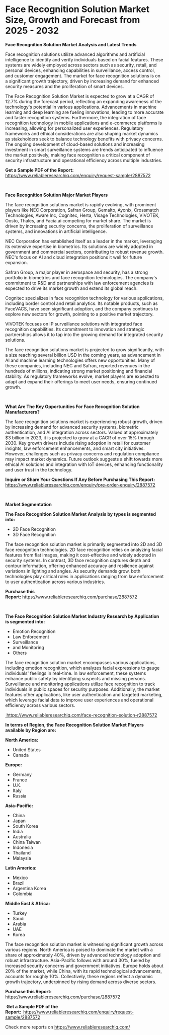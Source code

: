 <p><h1>Face Recognition Solution Market Size, Growth and Forecast from 2025 - 2032</h1></p><p><strong>Face Recognition Solution Market Analysis and Latest Trends</strong></p>
<p><p>Face recognition solutions utilize advanced algorithms and artificial intelligence to identify and verify individuals based on facial features. These systems are widely employed across sectors such as security, retail, and personal devices, enhancing capabilities in surveillance, access control, and customer engagement. The market for face recognition solutions is on a significant growth trajectory, driven by increasing demand for enhanced security measures and the proliferation of smart devices.</p><p>The Face Recognition Solution Market is expected to grow at a CAGR of 12.7% during the forecast period, reflecting an expanding awareness of the technology's potential in various applications. Advancements in machine learning and deep learning are fueling innovations, leading to more accurate and faster recognition systems. Furthermore, the integration of face recognition technology in mobile applications and e-commerce platforms is increasing, allowing for personalized user experiences. Regulatory frameworks and ethical considerations are also shaping market dynamics as stakeholders seek to balance technology benefits with privacy concerns. The ongoing development of cloud-based solutions and increasing investment in smart surveillance systems are trends anticipated to influence the market positively, making face recognition a critical component of security infrastructure and operational efficiency across multiple industries.</p></p>
<p><strong>Get a Sample PDF of the Report:&nbsp;</strong> <a href="https://www.reliableresearchiq.com/enquiry/request-sample/2887572?utm_campaign=2301&utm_medium=2&utm_source=Github&utm_content=ia&utm_term=14032025&utm_id=face-recognition-solution">https://www.reliableresearchiq.com/enquiry/request-sample/2887572</a></p>
<p>&nbsp;</p>
<p><strong>Face Recognition Solution Major Market Players</strong></p>
<p><p>The face recognition solutions market is rapidly evolving, with prominent players like NEC Corporation, Safran Group, Gemalto, Ayonix, Crossmatch Technologies, Aware Inc, Cognitec, Herta, Visage Technologies, VIVOTEK, Oosto, Thales, and Facia.ai competing for market share. The market is driven by increasing security concerns, the proliferation of surveillance systems, and innovations in artificial intelligence.</p><p>NEC Corporation has established itself as a leader in the market, leveraging its extensive expertise in biometrics. Its solutions are widely adopted in government and commercial sectors, contributing to robust revenue growth. NEC's focus on AI and cloud integration positions it well for future expansion.</p><p>Safran Group, a major player in aerospace and security, has a strong portfolio in biometrics and face recognition technologies. The company's commitment to R&D and partnerships with law enforcement agencies is expected to drive its market growth and extend its global reach.</p><p>Cognitec specializes in face recognition technology for various applications, including border control and retail analytics. Its notable products, such as FaceVACS, have seen significant adoption, and the company continues to explore new sectors for growth, pointing to a positive market trajectory.</p><p>VIVOTEK focuses on IP surveillance solutions with integrated face recognition capabilities. Its commitment to innovation and strategic partnerships allows it to tap into the growing demand for integrated security solutions.</p><p>The face recognition solutions market is projected to grow significantly, with a size reaching several billion USD in the coming years, as advancement in AI and machine learning technologies offers new opportunities. Many of these companies, including NEC and Safran, reported revenues in the hundreds of millions, indicating strong market positioning and financial stability. As regulatory frameworks evolve, market players are expected to adapt and expand their offerings to meet user needs, ensuring continued growth.</p></p>
<p>&nbsp;</p>
<p><strong>What Are The Key Opportunities For Face Recognition Solution Manufacturers?</strong></p>
<p><p>The face recognition solutions market is experiencing robust growth, driven by increasing demand for advanced security systems, biometric authentication, and AI integration across sectors. Valued at approximately $3 billion in 2023, it is projected to grow at a CAGR of over 15% through 2030. Key growth drivers include rising adoption in retail for customer insights, law enforcement enhancements, and smart city initiatives. However, challenges such as privacy concerns and regulation compliance may impact market dynamics. Future outlook suggests a shift towards more ethical AI solutions and integration with IoT devices, enhancing functionality and user trust in the technology.</p></p>
<p><strong>Inquire or Share Your Questions If Any Before Purchasing This Report:</strong> <a href="https://www.reliableresearchiq.com/enquiry/pre-order-enquiry/2887572?utm_campaign=2301&utm_medium=2&utm_source=Github&utm_content=ia&utm_term=14032025&utm_id=face-recognition-solution">https://www.reliableresearchiq.com/enquiry/pre-order-enquiry/2887572</a></p>
<p>&nbsp;</p>
<p><strong>Market Segmentation</strong></p>
<p><strong>The Face Recognition Solution Market Analysis by types is segmented into:</strong></p>
<p><ul><li>2D Face Recognition</li><li>3D Face Recognition</li></ul></p>
<p><p>The face recognition solution market is primarily segmented into 2D and 3D face recognition technologies. 2D face recognition relies on analyzing facial features from flat images, making it cost-effective and widely adopted in security systems. In contrast, 3D face recognition captures depth and contour information, offering enhanced accuracy and resilience against variations in lighting and angles. As security demands grow, both technologies play critical roles in applications ranging from law enforcement to user authentication across various industries.</p></p>
<p><strong>Purchase this Report:&nbsp;</strong><a href="https://www.reliableresearchiq.com/purchase/2887572?utm_campaign=2301&utm_medium=2&utm_source=Github&utm_content=ia&utm_term=14032025&utm_id=face-recognition-solution">https://www.reliableresearchiq.com/purchase/2887572</a></p>
<p>&nbsp;</p>
<p><strong>The Face Recognition Solution Market Industry Research by Application is segmented into:</strong></p>
<p><ul><li>Emotion Recognition</li><li>Law Enforcement</li><li>Surveillance</li><li>and Monitoring</li><li>Others</li></ul></p>
<p><p>The face recognition solution market encompasses various applications, including emotion recognition, which analyzes facial expressions to gauge individuals' feelings in real-time. In law enforcement, these systems enhance public safety by identifying suspects and missing persons. Surveillance and monitoring applications utilize face recognition to track individuals in public spaces for security purposes. Additionally, the market features other applications, like user authentication and targeted marketing, which leverage facial data to improve user experiences and operational efficiency across various sectors.</p></p>
<p><a href="https://www.reliableresearchiq.com/face-recognition-solution-r2887572?utm_campaign=2301&utm_medium=2&utm_source=Github&utm_content=ia&utm_term=14032025&utm_id=face-recognition-solution">&nbsp;https://www.reliableresearchiq.com/face-recognition-solution-r2887572</a></p>
<p><strong>In terms of Region, the Face Recognition Solution Market Players available by Region are:</strong></p>
<p>
    <p> <strong> North America: </strong>
        <ul>
            <li>United States</li>
            <li>Canada</li>
        </ul>
        </p> 
    <p> <strong> Europe: </strong>
        <ul>
            <li>Germany</li>
            <li>France</li>
            <li>U.K.</li>
            <li>Italy</li>
            <li>Russia</li>
        </ul>
        </p> 
    <p> <strong> Asia-Pacific: </strong>
        <ul>
            <li>China</li>
            <li>Japan</li>
            <li>South Korea</li>
            <li>India</li>
            <li>Australia</li>
            <li>China Taiwan</li>
            <li>Indonesia</li>
            <li>Thailand</li>
            <li>Malaysia</li>
        </ul>
        </p> 
    <p> <strong> Latin America: </strong>
        <ul>
            <li>Mexico</li>
            <li>Brazil</li>
            <li>Argentina Korea</li>
            <li>Colombia</li>
        </ul>
        </p> 
    <p> <strong> Middle East & Africa: </strong>
        <ul>
            <li>Turkey</li>
            <li>Saudi</li>
            <li>Arabia</li>
            <li>UAE</li>
            <li>Korea</li>
        </ul>
    </p>
    </p>
<p><p>The face recognition solution market is witnessing significant growth across various regions. North America is poised to dominate the market with a share of approximately 40%, driven by advanced technology adoption and robust infrastructure. Asia-Pacific follows with around 30%, fueled by increased security concerns and government initiatives. Europe holds about 20% of the market, while China, with its rapid technological advancements, accounts for roughly 10%. Collectively, these regions reflect a dynamic growth trajectory, underpinned by rising demand across diverse sectors.</p></p>
<p><strong>Purchase this Report: </strong><a href="https://www.reliableresearchiq.com/purchase/2887572?utm_campaign=2301&utm_medium=2&utm_source=Github&utm_content=ia&utm_term=14032025&utm_id=face-recognition-solution">https://www.reliableresearchiq.com/purchase/2887572</a></p>
<p>&nbsp;<strong>Get a Sample PDF of the Report:&nbsp;&nbsp;</strong><a href="https://www.reliableresearchiq.com/enquiry/request-sample/2887572?utm_campaign=2301&utm_medium=2&utm_source=Github&utm_content=ia&utm_term=14032025&utm_id=face-recognition-solution">https://www.reliableresearchiq.com/enquiry/request-sample/2887572</a></p>
<p><strong></strong></p>
<p>Check more reports on <a href="https://www.reliableresearchiq.com/?utm_campaign=2301&utm_medium=2&utm_source=Github&utm_content=ia&utm_term=14032025&utm_id=face-recognition-solution">https://www.reliableresearchiq.com/</a></p>